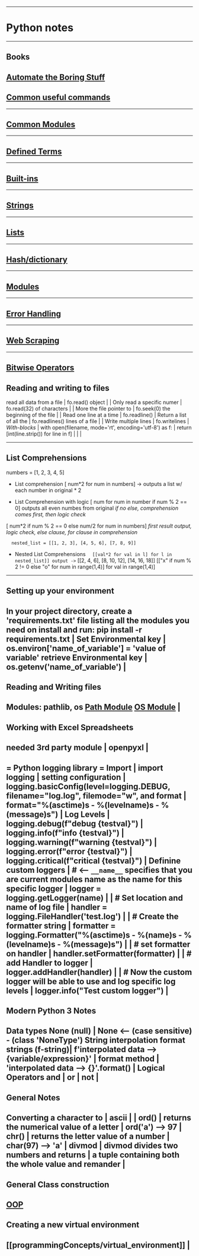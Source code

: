 --------------------------------------------------------------------------------
# Python notes
--------------------------------------------------------------------------------
## Books 
  [Automate the Boring Stuff](AtBS)
--------------------------------------------------------------------------------
## [Common useful commands](Python/common_useful_commands)
--------------------------------------------------------------------------------
##  [Common Modules](common_modules)
--------------------------------------------------------------------------------
##  [Defined Terms](programmingConcepts/Terms)
--------------------------------------------------------------------------------
##  [Built-ins](programmingConcepts/builtins)
--------------------------------------------------------------------------------
##  [Strings](programmingConcepts/strings)
--------------------------------------------------------------------------------
##  [Lists](programmingConcepts/lists)
--------------------------------------------------------------------------------
##  [Hash/dictionary](programmingConcepts/hash-dict)
--------------------------------------------------------------------------------
##  [Modules](programmingConcepts/Modules)
--------------------------------------------------------------------------------
##  [Error Handling](programmingConcepts/Error_handling)
--------------------------------------------------------------------------------
##  [Web Scraping](Python/web_scraping.wiki)
--------------------------------------------------------------------------------
## [Bitwise Operators](Python/bitwise)
## Reading and writing to files

  read all data from a file  | fo.read()
  object                     |
                             |
  Only read a specific numer | fo.read(32)
  of characters              |
                             |
  More the file pointer to   | fo.seek(0)
  the beginning of the file  |
                             |
  Read one line at a time    | fo.readline()
                             |
  Return a list of all the   | fo.readlines()
  lines of a file            |
                             |
  Write multiple lines       | fo.writelines
                             |
  *With-blocks*                | with open(filename, mode='rt', encoding='utf-8') as f:
                             |    return [int(line.strip()) for line in f]
                             |
                             |
                             |

--------------------------------------------------------------------------------
## List Comprehensions 
  numbers = [1, 2, 3, 4, 5]
  * List comprehension
  [ num*2 for num in numbers] -> outputs a list w/ each number in original * 2

  * List Comprehension with logic
  [ num for num in number if num % 2 == 0] outputs all even numbes from original
    *if no else, comprehension comes first, then logic check*

  [ num*2 if num % 2 == 0 else num/2 for num in numbers]
    *first result output, logic check, else clause, for clause in comprehension*

`  nested_list = [[1, 2, 3], [4, 5, 6], [7, 8, 9]]`
  * Nested List Comprehensions
`  [[val*2 for val in l] for l in nested_list]] output ->`
    [[2, 4, 6], [8, 10, 12], [14, 16, 18]]
  [["x" if num % 2 != 0 else "o" for num in range(1,4)] for val in range(1,4)]
  
--------------------------------------------------------------------------------
## Setting up your environment 
In your project directory, create a 'requirements.txt' file listing
all the modules you need on install and run:
    pip install -r requirements.txt
                             |
  Set Environmental key      | os.environ['name_of_variable'] = 'value of variable'
  retrieve Environmental key | os.getenv('name_of_variable')
                             |
--------------------------------------------------------------------------------
## Reading and Writing files 
Modules: pathlib, os
[Path Module](modules/path)
[OS Module](modules/os)
                             |
--------------------------------------------------------------------------------
## Working with Excel Spreadsheets 
  needed 3rd party module    | openpyxl
                             |
--------------------------------------------------------------------------------
= Python logging library =
  Import                     | import logging
                             |
  setting configuration      | logging.basicConfig(level=logging.DEBUG, filename="log.log", filemode="w",
  and format                 |                     format="%(asctime)s - %(levelname)s - %(message)s")
                             |
  Log Levels                 | logging.debug(f"debug {testval}")
                             | logging.info(f"info {testval}")
                             | logging.warning(f"warning {testval}")
                             | logging.error(f"error {testval}")
                             | logging.critical(f"critical {testval}")
                             |
  Definine custom loggers    | # <-- `__name__` specifies that you are current modules name as the name for this specific logger
                             | logger = logging.getLogger(__name__)
                             |
                             | # Set location and name of log file
                             | handler = logging.FileHandler('test.log')
                             |
                             | # Create the formatter string
                             | formatter = logging.Formatter("%(asctime)s - %(name)s - %(levelname)s - %(message)s")
                             |
                             | # set formatter on handler
                             | handler.setFormatter(formatter)
                             |
                             | # add Handler to logger
                             | logger.addHandler(handler)
                             |
                             | # Now the custom logger will be able to use and log specific log levels
                             | logger.info("Test custom logger")
                             |
--------------------------------------------------------------------------------
## Modern Python 3 Notes 
  Data types
    None (null)              | None  <-- (case sensitive) - (class 'NoneType')
  String interpolation
    format strings (f-string)| f'interpolated data --> {variable/expression}'
                             |
    format method            | 'interpolated data --> {}'.format(<value>)
                             |
  Logical Operators
    and                      |
    or                       |
    not                      |
--------------------------------------------------------------------------------
## General Notes 
  Converting a character to  |
  ascii                      |
                             |
  ord()                      | returns the numerical value of a letter
                             | ord('a') --> 97
                             |
  chr()                      | returns the letter value of a number
                             | char(97) --> 'a'
                             |
  divmod                     | divmod divides two numbers and returns
                             | a tuple containing both the whole value and remander
                             |
--------------------------------------------------------------------------------
## General Class construction 
  [OOP](programmingConcepts/oop)
--------------------------------------------------------------------------------
## Creating a new virtual environment 
  [[programmingConcepts/virtual_environment]]
                             |
--------------------------------------------------------------------------------
